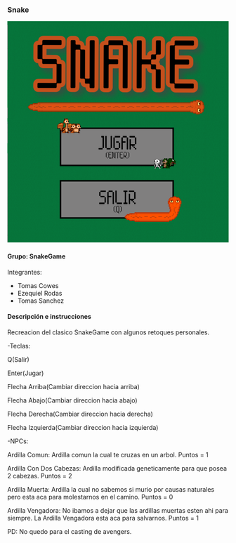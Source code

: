 ### Snake

![capturaJuego](assets/InicioSnakeFinal.png)

#### Grupo: SnakeGame

Integrantes:

- Tomas Cowes
- Ezequiel Rodas
- Tomas Sanchez

#### Descripción e instrucciones

Recreacion del clasico SnakeGame con algunos retoques personales.

-Teclas:
	
Q(Salir)

Enter(Jugar)

Flecha Arriba(Cambiar direccion hacia arriba)

Flecha Abajo(Cambiar direccion hacia abajo)

Flecha Derecha(Cambiar direccion hacia derecha)

Flecha Izquierda(Cambiar direccion hacia izquierda)
	
-NPCs:

Ardilla Comun: Ardilla comun la cual te cruzas en un arbol. Puntos = 1

Ardilla Con Dos Cabezas: Ardilla modificada geneticamente para que posea 2 cabezas. Puntos = 2

Ardilla Muerta: Ardilla la cual no sabemos si murio por causas naturales pero esta aca para molestarnos en el camino. Puntos = 0

Ardilla Vengadora: No ibamos a dejar que las ardillas muertas esten ahi para siempre. La Ardilla Vengadora esta aca para salvarnos. Puntos = 1

PD: No quedo para el casting de avengers. 